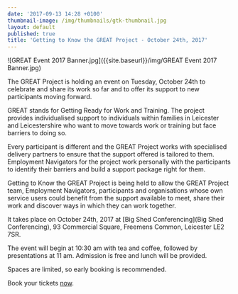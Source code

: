 ```yaml
---
date: '2017-09-13 14:28 +0100'
thumbnail-image: /img/thumbnails/gtk-thumbnail.jpg
layout: default
published: true
title: 'Getting to Know the GREAT Project - October 24th, 2017'
---
```

![GREAT Event 2017 Banner.jpg]({{site.baseurl}}/img/GREAT Event 2017 Banner.jpg)


The GREAT Project is holding an event on Tuesday, October 24th to celebrate and share its work so far and to offer its support to new participants moving forward. 

GREAT stands for Getting Ready for Work and Training. The project provides individualised support to individuals within families in Leicester and Leicestershire who want to move towards work or training but face barriers to doing so. 

Every participant is different and the GREAT Project works with specialised delivery partners to ensure that the support offered is tailored to them. Employment Navigators for the project work personally with the participants to identify their barriers and build a support package right for them. 

Getting to Know the GREAT Project is being held to allow the GREAT Project team, Employment Navigators, participants and organisations whose own service users could benefit from the support available to meet, share their work and discover ways in which they can work together. 

It takes place on October 24th, 2017 at [Big Shed Conferencing](Big Shed Conferencing), 93 Commercial Square, Freemens Common, Leicester LE2 7SR.  

The event will begin at 10:30 am with tea and coffee, followed by presentations at 11 am. Admission is free and lunch will be provided. 

Spaces are limited, so early booking is recommended. 

Book your tickets [now](https://www.eventbrite.co.uk/e/getting-to-know-the-great-project-tickets-37759056354).